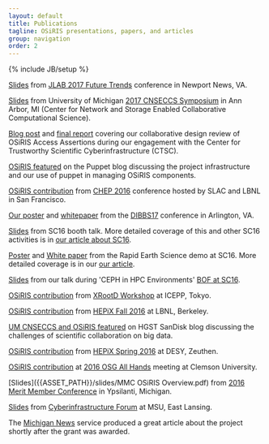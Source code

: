 ```yaml
---
layout: default
title: Publications
tagline: OSiRIS presentations, papers, and articles
group: navigation
order: 2
---
```

{% include JB/setup %}

<a href="https://www.jlab.org/indico/event/213/session/5/contribution/18/material/slides/">Slides</a> from <a href="https://www.jlab.org/conferences/trends2017/">JLAB 2017 Future Trends</a> conference in Newport News, VA.

<a href="http://micde.umich.edu/wp-content/uploads/sites/6/2016/03/CNSECCS-Symposium-OSiRIS.pdf">Slides</a> from University of Michigan <a href="http://micde.umich.edu/centers/cnseccs/2017-symposium/">2017 CNSECCS Symposium</a> in Ann Arbor, MI (Center for Network and Storage Enabled Collaborative Computational Science).

<a href="http://blog.trustedci.org/2017/04/osiris-engagement-summary.html">Blog post</a> and <a href="https://scholarworks.iu.edu/dspace/handle/2022/21307">final report</a> covering our collaborative design review of OSiRIS Access Assertions during our engagement with the Center for Trustworthy Scientific Cyberinfrastructure (CTSC). 

<a href="https://puppet.com/blog/nsf-puppet-help-osiris-provide-software-defined-storage-research-universities">OSiRIS featured</a> on the Puppet blog discussing the project infrastructure and our use of puppet in managing OSiRIS components.

[OSiRIS contribution](http://indico.cern.ch/event/505613/contributions/2230915/) from [CHEP 2016](http://chep2016.org/) conference hosted by SLAC and LBNL in San Francisco. 

<a href="https://dibbs17.org/report/Posters/1541335poster.PDF">Our poster</a> and <a href="https://dibbs17.org/report/Papers/1541335paper.PDF">whitepaper</a> from the <a href="https://dibbs17.org">DIBBS17</a> conference in Arlington, VA. 

<a href="{{ASSET_PATH}}/slides/SC16-Booth-Talk.pdf">Slides</a> from SC16 booth talk.  More detailed coverage of this and other SC16 activities is in <a href="{% post_url 2016-11-18-osiris-at-supercomputing-2016 %}">our article about SC16</a>.

<a href="{{ASSET_PATH}}/slides/SC16-NRE-OSiRIS-Poster.ppt">Poster</a> and <a href="{{ASSET_PATH}}/slides/SC16-NRE-OSiRIS-submitted.pdf">White paper</a> from the Rapid Earth Science demo at SC16.  More detailed coverage is in our <a href="{% post_url 2016-11-16-moving-usgs-data-with-dlt-and-osiris-at-sc16 %}">our article</a>.

<a href="https://www.msi.umn.edu/sites/default/files/6-BenMeekhof-SC16-Ceph-BOF.pdf">Slides</a> from our talk during 'CEPH in HPC Environments' <a href="https://www.msi.umn.edu/sc16Ceph">BOF at SC16</a>.

<a href="https://indico.cern.ch/event/523410/contributions/2355721/">OSiRIS contribution</a> from <a href="https://indico.cern.ch/event/523410/overview">XRootD Workshop</a> at ICEPP, Tokyo.

<a href="https://indico.cern.ch/event/531810/contributions/2326471/">OSiRIS contribution</a> from <a href="https://indico.cern.ch/event/531810/overview">HEPiX Fall 2016</a> at LBNL, Berkeley.

<a href="https://itblog.sandisk.com/sciences-data-challenge-university-solving-collaboration-disconnect/">UM CNSECCS and OSiRIS featured</a> on HGST SanDisk blog discussing the challenges of scientific collaboration on big data.  

<a href="https://indico.cern.ch/event/466991/contributions/1143627/">OSiRIS contribution</a> from <a href="https://indico.cern.ch/event/466991/">HEPiX Spring 2016</a> at DESY, Zeuthen.

[OSiRIS contribution](https://indico.fnal.gov/contributionDisplay.py?contribId=30&confId=10571) at <a href="https://indico.fnal.gov/conferenceDisplay.py?ovw=True&confId=10571">2016 OSG All Hands</a> meeting at Clemson University.

[Slides]({{ASSET_PATH}}/slides/MMC OSiRIS Overview.pdf) from [2016 Merit Member Conference](https://www.merit.edu/mmc-agenda-detail/#osiris) in Ypsilanti, Michigan. 

[Slides]({{ASSET_PATH}}/slides/MSU-CI-Conf.pdf) from [Cyberinfrastructure Forum](https://vprgs.msu.edu/ci-forum/2016/agenda) at MSU, East Lansing.  

The [Michigan News](http://ns.umich.edu/new/releases/23151-big-data-5m-to-widen-bottleneck-to-discovery) service produced a great article about the project shortly after the grant was awarded.

